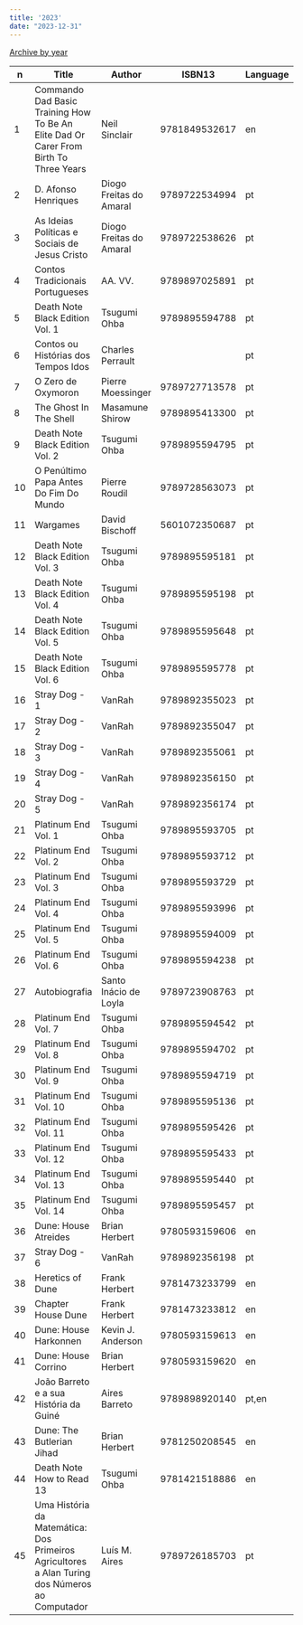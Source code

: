 ```yaml
---
title: '2023'
date: "2023-12-31"
---
```


[Archive by year](/books)

|  n | Title                                                                                          | Author                  |        ISBN13 | Language | Date Read  |
|----|------------------------------------------------------------------------------------------------|-------------------------|---------------|----------|------------|
|  1 | Commando Dad Basic Training How To Be An Elite Dad Or Carer From Birth To Three Years          | Neil Sinclair           | 9781849532617 | en       | 2023/03/05 |
|  2 | D. Afonso Henriques                                                                            | Diogo Freitas do Amaral | 9789722534994 | pt       | 2023/03/20 |
|  3 | As Ideias Políticas e Sociais de Jesus Cristo                                                  | Diogo Freitas do Amaral | 9789722538626 | pt       | 2023/03/20 |
|  4 | Contos Tradicionais Portugueses                                                                | AA. VV.                 | 9789897025891 | pt       | 2023/05/02 |
|  5 | Death Note Black Edition Vol. 1                                                                | Tsugumi Ohba            | 9789895594788 | pt       | 2023/05/06 |
|  6 | Contos ou Histórias dos Tempos Idos                                                            | Charles Perrault        |               | pt       | 2023/05/11 |
|  7 | O Zero de Oxymoron                                                                             | Pierre Moessinger       | 9789727713578 | pt       | 2023/05/11 |
|  8 | The Ghost In The Shell                                                                         | Masamune Shirow         | 9789895413300 | pt       | 2023/05/15 |
|  9 | Death Note Black Edition Vol. 2                                                                | Tsugumi Ohba            | 9789895594795 | pt       | 2023/05/17 |
| 10 | O Penúltimo Papa Antes Do Fim Do Mundo                                                         | Pierre Roudil           | 9789728563073 | pt       | 2023/05/21 |
| 11 | Wargames                                                                                       | David Bischoff          | 5601072350687 | pt       | 2023/05/24 |
| 12 | Death Note Black Edition Vol. 3                                                                | Tsugumi Ohba            | 9789895595181 | pt       | 2023/05/27 |
| 13 | Death Note Black Edition Vol. 4                                                                | Tsugumi Ohba            | 9789895595198 | pt       | 2023/05/29 |
| 14 | Death Note Black Edition Vol. 5                                                                | Tsugumi Ohba            | 9789895595648 | pt       | 2023/05/30 |
| 15 | Death Note Black Edition Vol. 6                                                                | Tsugumi Ohba            | 9789895595778 | pt       | 2023/05/30 |
| 16 | Stray Dog - 1                                                                                  | VanRah                  | 9789892355023 | pt       | 2023/06/01 |
| 17 | Stray Dog - 2                                                                                  | VanRah                  | 9789892355047 | pt       | 2023/06/01 |
| 18 | Stray Dog - 3                                                                                  | VanRah                  | 9789892355061 | pt       | 2023/06/01 |
| 19 | Stray Dog - 4                                                                                  | VanRah                  | 9789892356150 | pt       | 2023/06/01 |
| 20 | Stray Dog - 5                                                                                  | VanRah                  | 9789892356174 | pt       | 2023/06/02 |
| 21 | Platinum End Vol. 1                                                                            | Tsugumi Ohba            | 9789895593705 | pt       | 2023/06/17 |
| 22 | Platinum End Vol. 2                                                                            | Tsugumi Ohba            | 9789895593712 | pt       | 2023/06/17 |
| 23 | Platinum End Vol. 3                                                                            | Tsugumi Ohba            | 9789895593729 | pt       | 2023/06/17 |
| 24 | Platinum End Vol. 4                                                                            | Tsugumi Ohba            | 9789895593996 | pt       | 2023/06/22 |
| 25 | Platinum End Vol. 5                                                                            | Tsugumi Ohba            | 9789895594009 | pt       | 2023/06/23 |
| 26 | Platinum End Vol. 6                                                                            | Tsugumi Ohba            | 9789895594238 | pt       | 2023/06/24 |
| 27 | Autobiografia                                                                                  | Santo Inácio de Loyla   | 9789723908763 | pt       | 2023/07/02 |
| 28 | Platinum End Vol. 7                                                                            | Tsugumi Ohba            | 9789895594542 | pt       | 2023/07/15 |
| 29 | Platinum End Vol. 8                                                                            | Tsugumi Ohba            | 9789895594702 | pt       | 2023/07/15 |
| 30 | Platinum End Vol. 9                                                                            | Tsugumi Ohba            | 9789895594719 | pt       | 2023/07/15 |
| 31 | Platinum End Vol. 10                                                                           | Tsugumi Ohba            | 9789895595136 | pt       | 2023/07/16 |
| 32 | Platinum End Vol. 11                                                                           | Tsugumi Ohba            | 9789895595426 | pt       | 2023/07/16 |
| 33 | Platinum End Vol. 12                                                                           | Tsugumi Ohba            | 9789895595433 | pt       | 2023/07/16 |
| 34 | Platinum End Vol. 13                                                                           | Tsugumi Ohba            | 9789895595440 | pt       | 2023/07/16 |
| 35 | Platinum End Vol. 14                                                                           | Tsugumi Ohba            | 9789895595457 | pt       | 2023/07/16 |
| 36 | Dune: House Atreides                                                                           | Brian Herbert           | 9780593159606 | en       | 2023/08/26 |
| 37 | Stray Dog - 6                                                                                  | VanRah                  | 9789892356198 | pt       | 2023/09/01 |
| 38 | Heretics of Dune                                                                               | Frank Herbert           | 9781473233799 | en       | 2023/09/06 |
| 39 | Chapter House Dune                                                                             | Frank Herbert           | 9781473233812 | en       | 2023/09/17 |
| 40 | Dune: House Harkonnen                                                                          | Kevin J. Anderson       | 9780593159613 | en       | 2023/10/06 |
| 41 | Dune: House Corrino                                                                            | Brian Herbert           | 9780593159620 | en       | 2023/11/09 |
| 42 | João Barreto e a sua História da Guiné                                                         | Aires Barreto           | 9789898920140 | pt,en    | 2023/12/10 |
| 43 | Dune: The Butlerian Jihad                                                                      | Brian Herbert           | 9781250208545 | en       | 2023/12/21 |
| 44 | Death Note How to Read 13                                                                      | Tsugumi Ohba            | 9781421518886 | en       | 2023/12/24 |
| 45 | Uma História da Matemática: Dos Primeiros Agricultores a Alan Turing dos Números ao Computador | Luís M. Aires           | 9789726185703 | pt       | 2023/12/25 |
